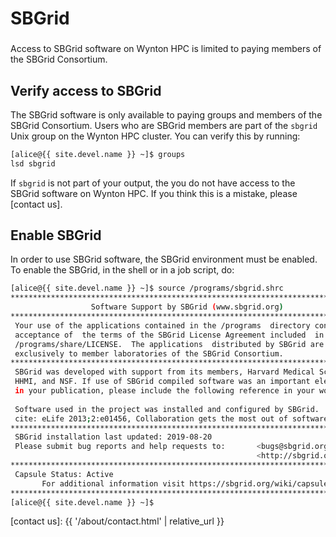 # SBGrid

<div class="alert alert-warning" role="alert" style="margin-top: 3ex">
Access to SBGrid software on Wynton HPC is limited to paying members of the SBGrid Consortium.
</div>


## Verify access to SBGrid

The SBGrid software is only available to paying groups and members of the SBGrid Consortium.  Users who are SBGrid members are part of the `sbgrid` Unix group on the Wynton HPC cluster.  You can verify this by running:

```sh
[alice@{{ site.devel.name }} ~]$ groups
lsd sbgrid
```

If `sbgrid` is not part of your output, the you do not have access to the SBGrid software on Wynton HPC.  If you think this is a mistake, please [contact us].


## Enable SBGrid

In order to use SBGrid software, the SBGrid environment must be enabled.  To enable the SBGrid, in the shell or in a job script, do:

```sh
[alice@{{ site.devel.name }} ~]$ source /programs/sbgrid.shrc
********************************************************************************
                  Software Support by SBGrid (www.sbgrid.org)
********************************************************************************
 Your use of the applications contained in the /programs  directory constitutes
 acceptance of  the terms of the SBGrid License Agreement included  in the file
 /programs/share/LICENSE.  The applications  distributed by SBGrid are licensed
 exclusively to member laboratories of the SBGrid Consortium.
******************************************************************************** 
 SBGrid was developed with support from its members, Harvard Medical School,    
 HHMI, and NSF. If use of SBGrid compiled software was an important element     
 in your publication, please include the following reference in your work:      
                                                                                      
 Software used in the project was installed and configured by SBGrid.                   
 cite: eLife 2013;2:e01456, Collaboration gets the most out of software.                
********************************************************************************
 SBGrid installation last updated: 2019-08-20
 Please submit bug reports and help requests to:       <bugs@sbgrid.org>  or
                                                       <http://sbgrid.org/bugs>
********************************************************************************
 Capsule Status: Active
       For additional information visit https://sbgrid.org/wiki/capsules
********************************************************************************
[alice@{{ site.devel.name }} ~]$ 
```


[SBGrid]: https://sbgrid.org/
[contact us]: {{ '/about/contact.html' | relative_url }}

<style>
dt {
  margin-top: 1ex;
}
</style>  

